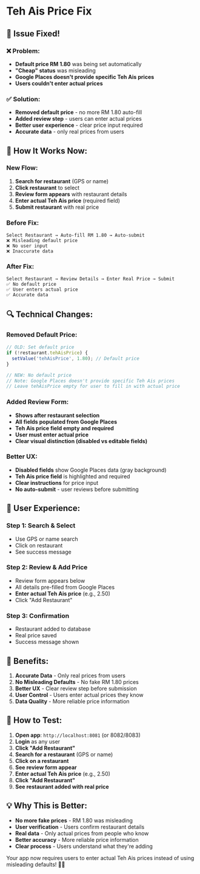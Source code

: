 # Teh Ais Price Fix

## 🔧 **Issue Fixed!**

### ❌ **Problem:**
- **Default price RM 1.80** was being set automatically
- **"Cheap" status** was misleading
- **Google Places doesn't provide specific Teh Ais prices**
- **Users couldn't enter actual prices**

### ✅ **Solution:**
- **Removed default price** - no more RM 1.80 auto-fill
- **Added review step** - users can enter actual prices
- **Better user experience** - clear price input required
- **Accurate data** - only real prices from users

## 🎯 **How It Works Now:**

### **New Flow:**
1. **Search for restaurant** (GPS or name)
2. **Click restaurant** to select
3. **Review form appears** with restaurant details
4. **Enter actual Teh Ais price** (required field)
5. **Submit restaurant** with real price

### **Before Fix:**
```
Select Restaurant → Auto-fill RM 1.80 → Auto-submit
❌ Misleading default price
❌ No user input
❌ Inaccurate data
```

### **After Fix:**
```
Select Restaurant → Review Details → Enter Real Price → Submit
✅ No default price
✅ User enters actual price
✅ Accurate data
```

## 🔍 **Technical Changes:**

### **Removed Default Price:**
```typescript
// OLD: Set default price
if (!restaurant.tehAisPrice) {
  setValue('tehAisPrice', 1.80); // Default price
}

// NEW: No default price
// Note: Google Places doesn't provide specific Teh Ais prices
// Leave tehAisPrice empty for user to fill in with actual price
```

### **Added Review Form:**
- **Shows after restaurant selection**
- **All fields populated from Google Places**
- **Teh Ais price field empty and required**
- **User must enter actual price**
- **Clear visual distinction (disabled vs editable fields)**

### **Better UX:**
- **Disabled fields** show Google Places data (gray background)
- **Teh Ais price field** is highlighted and required
- **Clear instructions** for price input
- **No auto-submit** - user reviews before submitting

## 📱 **User Experience:**

### **Step 1: Search & Select**
- Use GPS or name search
- Click on restaurant
- See success message

### **Step 2: Review & Add Price**
- Review form appears below
- All details pre-filled from Google Places
- **Enter actual Teh Ais price** (e.g., 2.50)
- Click "Add Restaurant"

### **Step 3: Confirmation**
- Restaurant added to database
- Real price saved
- Success message shown

## 🎉 **Benefits:**

1. **Accurate Data** - Only real prices from users
2. **No Misleading Defaults** - No fake RM 1.80 prices
3. **Better UX** - Clear review step before submission
4. **User Control** - Users enter actual prices they know
5. **Data Quality** - More reliable price information

## 🚀 **How to Test:**

1. **Open app**: `http://localhost:8081` (or 8082/8083)
2. **Login** as any user
3. **Click "Add Restaurant"**
4. **Search for a restaurant** (GPS or name)
5. **Click on a restaurant**
6. **See review form appear**
7. **Enter actual Teh Ais price** (e.g., 2.50)
8. **Click "Add Restaurant"**
9. **See restaurant added with real price**

## 💡 **Why This is Better:**

- **No more fake prices** - RM 1.80 was misleading
- **User verification** - Users confirm restaurant details
- **Real data** - Only actual prices from people who know
- **Better accuracy** - More reliable price information
- **Clear process** - Users understand what they're adding

Your app now requires users to enter actual Teh Ais prices instead of using misleading defaults! 🎯✨
